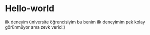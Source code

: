 # Hello-world
ilk deneyim
üniversite öğrencisiyim bu benim ilk deneyimim pek kolay görünmüyor ama zevk verici:)
